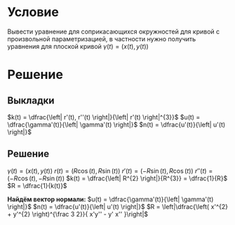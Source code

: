 # Условие
Вывести уравнение для соприкасающихся окружностей для кривой с произвольной параметризацией, в частности нужно получить уравнения для плоской кривой $\gamma(t) = (x(t), y(t))$
# Решение

## Выкладки
$k(t) = \dfrac{\left| r'(t), r''(t) \right|}{\left| r'(t) \right|^{3}}$
$u(t) = \dfrac{\gamma'(t)}{\left| \gamma'(t) \right|}$
$n(t) = \dfrac{u'(t)}{\left| u'(t) \right|}$
## Решение
$\gamma(t) = \left( x(t), y(t) \right)$
$r(t) = \left( R\cos(t), R\sin(t) \right)$
$r'(t) = \left( -R\sin(t), R\cos(t) \right)$
$r''(t) = \left( -R\cos(t), -R\sin(t) \right)$
$k(t) = \dfrac{\left| R^{2} \right|}{R^{3}} = \dfrac{1}{R}$
$R = \dfrac{1}{k(t)}$

**Найдём вектор нормали:**
$u(t) = \dfrac{\gamma'(t)}{\left| \gamma'(t) \right|}$
$n(t) = \dfrac{u'(t)}{\left| u'(t) \right|}$
$R = \left|\dfrac{\left( x'^{2} + y'^{2} \right)^{\frac 3 2}}{ x'y'' - y' x'' }\right|$




